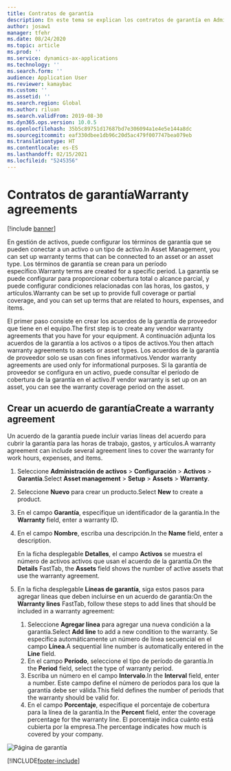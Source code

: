 ```yaml
---
title: Contratos de garantía
description: En este tema se explican los contratos de garantía en Administración de activos.
author: josaw1
manager: tfehr
ms.date: 08/24/2020
ms.topic: article
ms.prod: ''
ms.service: dynamics-ax-applications
ms.technology: ''
ms.search.form: ''
audience: Application User
ms.reviewer: kamaybac
ms.custom: ''
ms.assetid: ''
ms.search.region: Global
ms.author: riluan
ms.search.validFrom: 2019-08-30
ms.dyn365.ops.version: 10.0.5
ms.openlocfilehash: 35b5c89751d17687bd7e306094a1e4e5e144a8dc
ms.sourcegitcommit: eaf330dbee1db96c20d5ac479f007747bea079eb
ms.translationtype: HT
ms.contentlocale: es-ES
ms.lasthandoff: 02/15/2021
ms.locfileid: "5245356"
---
```

# <a name="warranty-agreements"></a><span data-ttu-id="78bb3-103">Contratos de garantía</span><span class="sxs-lookup"><span data-stu-id="78bb3-103">Warranty agreements</span></span>

[!include [banner](../../includes/banner.md)]

 


<span data-ttu-id="78bb3-104">En gestión de activos, puede configurar los términos de garantía que se pueden conectar a un activo o un tipo de activo.</span><span class="sxs-lookup"><span data-stu-id="78bb3-104">In Asset Management, you can set up warranty terms that can be connected to an asset or an asset type.</span></span> <span data-ttu-id="78bb3-105">Los términos de garantía se crean para un período específico.</span><span class="sxs-lookup"><span data-stu-id="78bb3-105">Warranty terms are created for a specific period.</span></span> <span data-ttu-id="78bb3-106">La garantía se puede configurar para proporcionar cobertura total o alcance parcial, y puede configurar condiciones relacionadas con las horas, los gastos, y artículos.</span><span class="sxs-lookup"><span data-stu-id="78bb3-106">Warranty can be set up to provide full coverage or partial coverage, and you can set up terms that are related to hours, expenses, and items.</span></span>

<span data-ttu-id="78bb3-107">El primer paso consiste en crear los acuerdos de la garantía de proveedor que tiene en el equipo.</span><span class="sxs-lookup"><span data-stu-id="78bb3-107">The first step is to create any vendor warranty agreements that you have for your equipment.</span></span> <span data-ttu-id="78bb3-108">A continuación adjunta los acuerdos de la garantía a los activos o a tipos de activos.</span><span class="sxs-lookup"><span data-stu-id="78bb3-108">You then attach warranty agreements to assets or asset types.</span></span> <span data-ttu-id="78bb3-109">Los acuerdos de la garantía de proveedor solo se usan con fines informativos.</span><span class="sxs-lookup"><span data-stu-id="78bb3-109">Vendor warranty agreements are used only for informational purposes.</span></span> <span data-ttu-id="78bb3-110">Si la garantía de proveedor se configura en un activo, puede consultar el período de cobertura de la garantía en el activo.</span><span class="sxs-lookup"><span data-stu-id="78bb3-110">If vendor warranty is set up on an asset, you can see the warranty coverage period on the asset.</span></span>

## <a name="create-a-warranty-agreement"></a><span data-ttu-id="78bb3-111">Crear un acuerdo de garantía</span><span class="sxs-lookup"><span data-stu-id="78bb3-111">Create a warranty agreement</span></span>

<span data-ttu-id="78bb3-112">Un acuerdo de la garantía puede incluir varias líneas del acuerdo para cubrir la garantía para las horas de trabajo, gastos, y artículos.</span><span class="sxs-lookup"><span data-stu-id="78bb3-112">A warranty agreement can include several agreement lines to cover the warranty for work hours, expenses, and items.</span></span>

1. <span data-ttu-id="78bb3-113">Seleccione **Administración de activos** \> **Configuración** \> **Activos** \> **Garantía**.</span><span class="sxs-lookup"><span data-stu-id="78bb3-113">Select **Asset management** \> **Setup** \> **Assets** \> **Warranty**.</span></span>
2. <span data-ttu-id="78bb3-114">Seleccione **Nuevo** para crear un producto.</span><span class="sxs-lookup"><span data-stu-id="78bb3-114">Select **New** to create a product.</span></span>
3. <span data-ttu-id="78bb3-115">En el campo **Garantía**, especifique un identificador de la garantía.</span><span class="sxs-lookup"><span data-stu-id="78bb3-115">In the **Warranty** field, enter a warranty ID.</span></span> 
4. <span data-ttu-id="78bb3-116">En el campo **Nombre**, escriba una descripción.</span><span class="sxs-lookup"><span data-stu-id="78bb3-116">In the **Name** field, enter a description.</span></span>

    <span data-ttu-id="78bb3-117">En la ficha desplegable **Detalles**, el campo **Activos** se muestra el número de activos activos que usan el acuerdo de la garantía.</span><span class="sxs-lookup"><span data-stu-id="78bb3-117">On the **Details** FastTab, the **Assets** field shows the number of active assets that use the warranty agreement.</span></span>

5. <span data-ttu-id="78bb3-118">En la ficha desplegable **Líneas de garantía**, siga estos pasos para agregar líneas que deben incluirse en un acuerdo de garantía:</span><span class="sxs-lookup"><span data-stu-id="78bb3-118">On the **Warranty lines** FastTab, follow these steps to add lines that should be included in a warranty agreement:</span></span>

    1. <span data-ttu-id="78bb3-119">Seleccione **Agregar línea** para agregar una nueva condición a la garantía.</span><span class="sxs-lookup"><span data-stu-id="78bb3-119">Select **Add line** to add a new condition to the warranty.</span></span> <span data-ttu-id="78bb3-120">Se especifica automáticamente un número de línea secuencial en el campo **Línea**.</span><span class="sxs-lookup"><span data-stu-id="78bb3-120">A sequential line number is automatically entered in the **Line** field.</span></span>
    2. <span data-ttu-id="78bb3-121">En el campo **Período**, seleccione el tipo de período de garantía.</span><span class="sxs-lookup"><span data-stu-id="78bb3-121">In the **Period** field, select the type of warranty period.</span></span>
    3. <span data-ttu-id="78bb3-122">Escriba un número en el campo **Intervalo**.</span><span class="sxs-lookup"><span data-stu-id="78bb3-122">In the **Interval** field, enter a number.</span></span> <span data-ttu-id="78bb3-123">Este campo define el número de períodos para los que la garantía debe ser válida.</span><span class="sxs-lookup"><span data-stu-id="78bb3-123">This field defines the number of periods that the warranty should be valid for.</span></span>
    4. <span data-ttu-id="78bb3-124">En el campo **Porcentaje**, especifique el porcentaje de cobertura para la línea de la garantía.</span><span class="sxs-lookup"><span data-stu-id="78bb3-124">In the **Percent** field, enter the coverage percentage for the warranty line.</span></span> <span data-ttu-id="78bb3-125">El porcentaje indica cuánto está cubierta por la empresa.</span><span class="sxs-lookup"><span data-stu-id="78bb3-125">The percentage indicates how much is covered by your company.</span></span>

![Página de garantía](media/01-warranty.png)


[!INCLUDE[footer-include](../../../includes/footer-banner.md)]